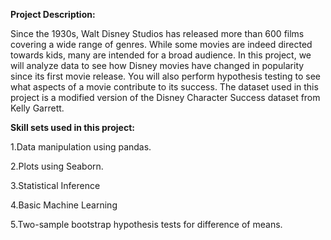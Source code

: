 **Project Description:**

Since the 1930s, Walt Disney Studios has released more than 600 films covering a wide range of genres.
While some movies are indeed directed towards kids, many are intended for a broad audience.
In this project, we will analyze data to see how Disney movies have changed in popularity since its first movie release.
You will also perform hypothesis testing to see what aspects of a movie contribute to its success.
The dataset used in this project is a modified version of the Disney Character Success dataset from Kelly Garrett.

**Skill sets used in this project:** 

1.Data manipulation using pandas.

2.Plots using Seaborn.

3.Statistical Inference

4.Basic Machine Learning

5.Two-sample bootstrap hypothesis tests for difference of means.


